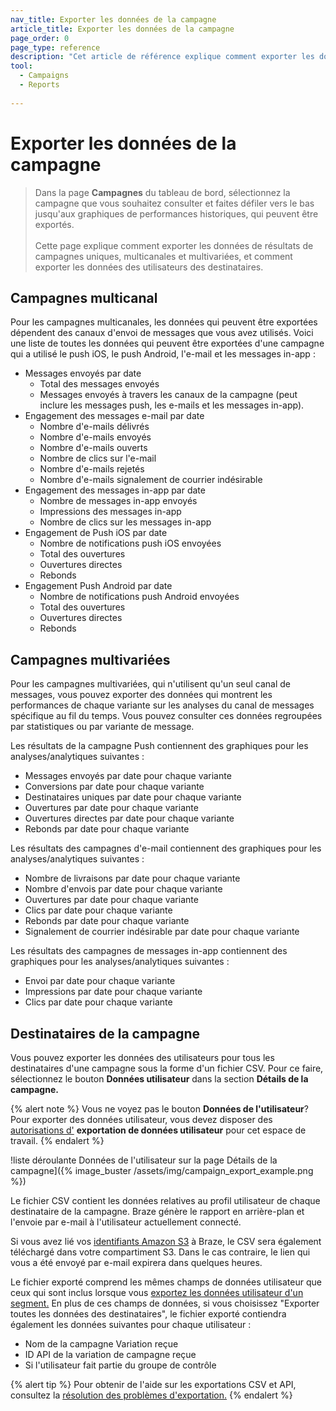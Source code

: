 ```yaml
---
nav_title: Exporter les données de la campagne
article_title: Exporter les données de la campagne
page_order: 0
page_type: reference
description: "Cet article de référence explique comment exporter les données de résultats de campagnes uniques, multicanales ou multivariées. L'article indique également comment exporter les données des destinataires."
tool: 
  - Campaigns
  - Reports
  
---
```


# Exporter les données de la campagne

> Dans la page **Campagnes** du tableau de bord, sélectionnez la campagne que vous souhaitez consulter et faites défiler vers le bas jusqu'aux graphiques de performances historiques, qui peuvent être exportés.<br><br>Cette page explique comment exporter les données de résultats de campagnes uniques, multicanales et multivariées, et comment exporter les données des utilisateurs des destinataires.

## Campagnes multicanal

Pour les campagnes multicanales, les données qui peuvent être exportées dépendent des canaux d'envoi de messages que vous avez utilisés. Voici une liste de toutes les données qui peuvent être exportées d'une campagne qui a utilisé le push iOS, le push Android, l'e-mail et les messages in-app :

- Messages envoyés par date
    - Total des messages envoyés
    - Messages envoyés à travers les canaux de la campagne (peut inclure les messages push, les e-mails et les messages in-app).
- Engagement des messages e-mail par date
    - Nombre d'e-mails délivrés
    - Nombre d'e-mails envoyés
    - Nombre d'e-mails ouverts
    - Nombre de clics sur l'e-mail
    - Nombre d'e-mails rejetés
    - Nombre d'e-mails signalement de courrier indésirable
- Engagement des messages in-app par date
    - Nombre de messages in-app envoyés
    - Impressions des messages in-app
    - Nombre de clics sur les messages in-app
- Engagement de Push iOS par date
    - Nombre de notifications push iOS envoyées
    - Total des ouvertures
    - Ouvertures directes
    - Rebonds
- Engagement Push Android par date
    - Nombre de notifications push Android envoyées
    - Total des ouvertures
    - Ouvertures directes
    - Rebonds

## Campagnes multivariées

Pour les campagnes multivariées, qui n'utilisent qu'un seul canal de messages, vous pouvez exporter des données qui montrent les performances de chaque variante sur les analyses du canal de messages spécifique au fil du temps. Vous pouvez consulter ces données regroupées par statistiques ou par variante de message.

Les résultats de la campagne Push contiennent des graphiques pour les analyses/analytiques suivantes :

- Messages envoyés par date pour chaque variante
- Conversions par date pour chaque variante
- Destinataires uniques par date pour chaque variante
- Ouvertures par date pour chaque variante
- Ouvertures directes par date pour chaque variante
- Rebonds par date pour chaque variante

Les résultats des campagnes d'e-mail contiennent des graphiques pour les analyses/analytiques suivantes :

- Nombre de livraisons par date pour chaque variante
- Nombre d'envois par date pour chaque variante
- Ouvertures par date pour chaque variante
- Clics par date pour chaque variante
- Rebonds par date pour chaque variante
- Signalement de courrier indésirable par date pour chaque variante

Les résultats des campagnes de messages in-app contiennent des graphiques pour les analyses/analytiques suivantes :

- Envoi par date pour chaque variante
- Impressions par date pour chaque variante
- Clics par date pour chaque variante

## Destinataires de la campagne

Vous pouvez exporter les données des utilisateurs pour tous les destinataires d'une campagne sous la forme d'un fichier CSV. Pour ce faire, sélectionnez le bouton **Données utilisateur** dans la section **Détails de la campagne.** 

{% alert note %}
Vous ne voyez pas le bouton **Données de l'utilisateur**? Pour exporter des données utilisateur, vous devez disposer des [autorisations d']({{site.baseurl}}/user_guide/administrative/manage_your_braze_users/user_permissions/#limited-and-team-role-permissions) **exportation de données utilisateur** pour cet espace de travail.
{% endalert %}

!liste déroulante Données de l'utilisateur sur la page Détails de la campagne]({% image_buster /assets/img/campaign_export_example.png %})

Le fichier CSV contient les données relatives au profil utilisateur de chaque destinataire de la campagne. Braze génère le rapport en arrière-plan et l'envoie par e-mail à l'utilisateur actuellement connecté.

Si vous avez lié vos [identifiants Amazon S3]({{site.baseurl}}/partners/data_and_analytics/cloud_storage/amazon_s3/) à Braze, le CSV sera également téléchargé dans votre compartiment S3. Dans le cas contraire, le lien qui vous a été envoyé par e-mail expirera dans quelques heures.

Le fichier exporté comprend les mêmes champs de données utilisateur que ceux qui sont inclus lorsque vous [exportez les données utilisateur d'un segment.]({{site.baseurl}}/user_guide/data_and_analytics/export_braze_data/exporting_app_usage_data/#exporting-app-usage-data) En plus de ces champs de données, si vous choisissez "Exporter toutes les données des destinataires", le fichier exporté contiendra également les données suivantes pour chaque utilisateur :

- Nom de la campagne Variation reçue
- ID API de la variation de campagne reçue
- Si l'utilisateur fait partie du groupe de contrôle

{% alert tip %}
Pour obtenir de l'aide sur les exportations CSV et API, consultez la [résolution des problèmes d'exportation.]({{site.baseurl}}/user_guide/data/export_braze_data/export_troubleshooting/)
{% endalert %}

